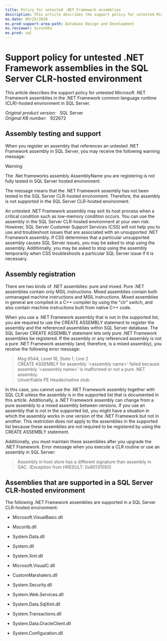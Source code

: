 ```yaml
---
title: Policy for untested .NET Framework assemblies
description: This article describes the support policy for untested Microsoft .NET Framework assemblies in the .NET Framework common language runtime (CLR)-hosted environment in SQL Server.
ms.date: 09/25/2020
ms.prod-support-area-path: Database Design and Development
ms.reviewer: SureshKa
ms.prod: sql
---
```

# Support policy for untested .NET Framework assemblies in the SQL Server CLR-hosted environment

This article describes the support policy for untested Microsoft .NET Framework assemblies in the .NET Framework common language runtime (CLR)-hosted environment in SQL Server.

_Original product version:_ &nbsp; SQL Server  
_Original KB number:_ &nbsp; 922672

## Assembly testing and support

When you register an assembly that references an untested .NET Framework assembly in SQL Server, you may receive the following warning message:

> [!WARNING]
> The .Net frameworks assembly AssemblyName you are registering is not fully tested in SQL Server hosted environment.

The message means that the .NET Framework assembly has not been tested in the SQL Server CLR-hosted environment. Therefore, the assembly is not supported in the SQL Server CLR-hosted environment.

An untested .NET Framework assembly may exit its host process when a critical condition such as low-memory condition occurs. You can use the assembly in the SQL Server CLR-hosted environment at your own risk. However, SQL Server Customer Support Services (CSS) will not help you to use and troubleshoot issues that are associated with an unsupported .NET Framework assembly. If CSS determines that a particular unsupported assembly causes SQL Server issues, you may be asked to stop using the assembly. Additionally, you may be asked to stop using the assembly temporarily when CSS troubleshoots a particular SQL Server issue if it is necessary.

## Assembly registration

There are two kinds of .NET assemblies: pure and mixed. Pure .NET assemblies contain only MSIL instructions. Mixed assemblies contain both unmanaged machine instructions and MSIL instructions. Mixed assemblies in general are compiled in a C++ compiler by using the "clr" switch, and also contain machine instructions built from native C++ code.

When you use a .NET Framework assembly that is not in the supported list, you are required to use the CREATE ASSEMBLY statement to register the assembly and the referenced assemblies within SQL Server database. The SQL Server CREATE ASSEMBLY statement lets only pure .NET Framework assemblies be registered. If the assembly or any referenced assembly is not a pure .NET Framework assembly (and, therefore, is a mixed assembly), you receive the following error message:  

> Msg 6544, Level 16, State 1, Line 2  
CREATE ASSEMBLY for assembly '\<assembly name>' failed because assembly ‘\<assembly name>’ is malformed or not a pure .NET assembly.  
Unverifiable PE Header/native stub.

In this case, you cannot use the .NET Framework assembly together with SQL CLR unless the assembly is in the supported list that is documented in this article. Additionally, a .NET Framework assembly can change from a pure assembly to a mixed assembly between versions. If you use an assembly that is not in the supported list, you might have a situation in which the assembly works in one version of the .NET Framework but not in another. This restriction does not apply to the assemblies in the supported list because these assemblies are not required to be registered by using the CREATE ASSEMBLY statement.

Additionally, you must maintain these assemblies after you upgrade the .NET Framework. Error message when you execute a CLR routine or use an assembly in SQL Server:

> Assembly in host store has a different signature than assembly in GAC. (Exception from HRESULT: 0x80131050)

## Assemblies that are supported in a SQL Server CLR-hosted environment

The following .NET Framework assemblies are supported in a SQL Server CLR-hosted environment:  

- Microsoft.VisualBasic.dll

- Mscorlib.dll

- System.Data.dll

- System.dll

- System.Xml.dll

- Microsoft.VisualC.dll

- CustomMarshalers.dll

- System.Security.dll

- System.Web.Services.dll

- System.Data.SqlXml.dll

- System.Transactions.dll

- System.Data.OracleClient.dll

- System.Configuration.dll
